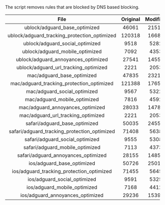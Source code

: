 The script removes rules that are blocked by DNS based blocking.


| File | Original | Modified |
|:----:|:-----:|:-----:|
| ublock/adguard_base_optimized | 46061 | 21518 |
| ublock/adguard_tracking_protection_optimized | 120318 | 16683 |
| ublock/adguard_social_optimized | 9518 | 5282 |
| ublock/adguard_mobile_optimized | 7092 | 4353 |
| ublock/adguard_annoyances_optimized | 27541 | 14550 |
| ublock/adguard_url_tracking_optimized | 2221 | 2053 |
| mac/adguard_base_optimized | 47835 | 23215 |
| mac/adguard_tracking_protection_optimized | 121388 | 17654 |
| mac/adguard_social_optimized | 9567 | 5322 |
| mac/adguard_mobile_optimized | 7816 | 4592 |
| mac/adguard_annoyances_optimized | 28033 | 14786 |
| mac/adguard_url_tracking_optimized | 2221 | 2053 |
| safari/adguard_base_optimized | 50035 | 24555 |
| safari/adguard_tracking_protection_optimized | 71408 | 5638 |
| safari/adguard_social_optimized | 9555 | 5308 |
| safari/adguard_mobile_optimized | 7113 | 4373 |
| safari/adguard_annoyances_optimized | 28155 | 14859 |
| ios/adguard_base_optimized | 50726 | 25018 |
| ios/adguard_tracking_protection_optimized | 71455 | 5645 |
| ios/adguard_social_optimized | 9591 | 5325 |
| ios/adguard_mobile_optimized | 7168 | 4412 |
| ios/adguard_annoyances_optimized | 29236 | 15391 |